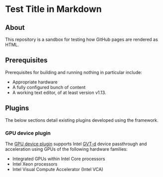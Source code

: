 # Test Title in Markdown

## About

This repository is a sandbox for testing how GitHub pages are rendered as
HTML.

## Prerequisites

Prerequisites for building and running nothing in particular include:

- Appropriate hardware
- A fully configured bunch of content
- A working text editor, of at least version v1.13.

## Plugins

The below sections detail existing plugins developed using the framework.

### GPU device plugin

The [GPU device plugin](cmd/gpu_plugin/README.md) supports Intel
[GVT-d](https://github.com/intel/gvt-linux/wiki/GVTd_Setup_Guide) device passthrough
and acceleration using GPUs of the following hardware families:

- Integrated GPUs within Intel Core processors
- Intel Xeon processors
- Intel Visual Compute Accelerator (Intel VCA)
